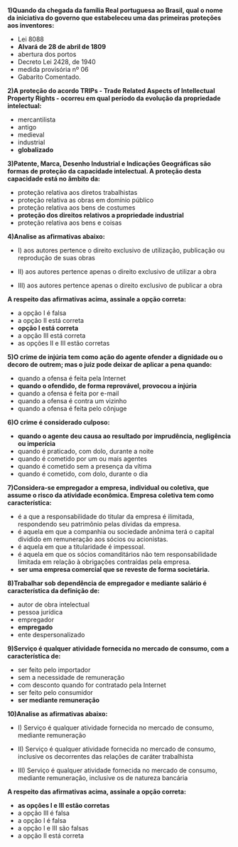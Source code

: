 **1)Quando da chegada da família Real portuguesa ao Brasil, qual o nome da iniciativa do governo que estabeleceu uma das primeiras proteções aos inventores:**

* Lei 8088
* ______Alvará de 28 de abril de 1809______
* abertura dos portos
* Decreto Lei 2428, de 1940
* medida provisória nº 06
* Gabarito Comentado.


**2)A proteção do acordo TRIPs - Trade Related Aspects of Intellectual Property Rights - ocorreu em qual período da evolução da propriedade intelectual:**
* mercantilista
* antigo
* medieval
* industrial
* ______globalizado______


**3)Patente, Marca, Desenho Industrial e Indicações Geográficas são formas de proteção da capacidade intelectual. A proteção desta capacidade está no âmbito da:**

* proteção relativa aos diretos trabalhistas
* proteção relativa as obras em domínio público
* proteção relativa aos bens de costumes
* ______proteção dos direitos relativos a propriedade industrial______
* proteção relativa aos bens e coisas


**4)Analise as afirmativas abaixo:**

* I) aos autores pertence o direito exclusivo de utilização, publicação ou reprodução de suas obras

* II) aos autores pertence apenas o direito exclusivo de utilizar a obra

* III) aos autores pertence apenas o direito exclusivo de publicar a obra

**A respeito das afirmativas acima, assinale a opção correta:**

* a opção I é falsa
* a opção II está correta
* ______opção I está correta______
* a opção III está correta
* as opções II e III estão corretas


**5)O crime de injúria tem como ação do agente ofender a dignidade ou o decoro de outrem; mas o juiz pode deixar de aplicar a pena quando:**

* quando a ofensa é feita pela Internet
* ______quando o ofendido, de forma reprovável, provocou a injúria______
* quando a ofensa é feita por e-mail
* quando a ofensa é contra um vizinho
* quando a ofensa é feita pelo cônjuge


**6)O crime é considerado culposo:**

* ______quando o agente deu causa ao resultado por imprudência, negligência ou imperícia______
* quando é praticado, com dolo, durante a noite
* quando é cometido por um ou mais agentes
* quando é cometido sem a presença da vítima
* quando é cometido, com dolo, durante o dia


**7)Considera-se empregador a empresa, individual ou coletiva, que assume o risco da atividade econômica. Empresa coletiva tem como característica:**

* é a que a responsabilidade do titular da empresa é ilimitada, respondendo seu patrimônio pelas dívidas da empresa.
* é aquela em que a companhia ou sociedade anônima terá o capital dividido em remuneração aos sócios ou acionistas.
* é aquela em que a titularidade é impessoal.
* é aquela em que os sócios comanditários não tem responsabilidade limitada em relação à obrigações contraídas pela empresa.
* ______ser uma empresa comercial que se reveste de forma societária.______


**8)Trabalhar sob dependência de empregador e mediante salário é característica da definição de:**

* autor de obra intelectual
* pessoa jurídica
* empregador
* ______empregado______
* ente despersonalizado

**9)Serviço é qualquer atividade fornecida no mercado de consumo, com a característica de:**
* ser feito pelo importador
* sem a necessidade de remuneração
* com desconto quando for contratado pela Internet
* ser feito pelo consumidor
* ______ser mediante remuneração______


**10)Analise as afirmativas abaixo:**

* I) Serviço é qualquer atividade fornecida no mercado de consumo, mediante remuneração

* II) Serviço é qualquer atividade fornecida no mercado de consumo, inclusive os decorrentes das relações de caráter trabalhista

* III) Serviço é qualquer atividade fornecida no mercado de consumo, mediante remuneração, inclusive os de natureza bancária

**A respeito das afirmativas acima, assinale a opção correta:**

* ______as opções I e III estão corretas______
* a opção III é falsa
* a opção I é falsa
* a opção I e III são falsas
* a opção II está correta
